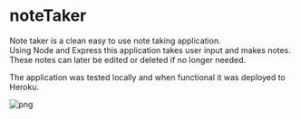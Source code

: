 # noteTaker
Note taker is a clean easy to use note taking application.  
Using Node and Express this application takes user input and makes notes.  These notes can later be edited or deleted if no longer needed.

The application was tested locally and when functional it was deployed to Heroku.

![png](screenshot.png)